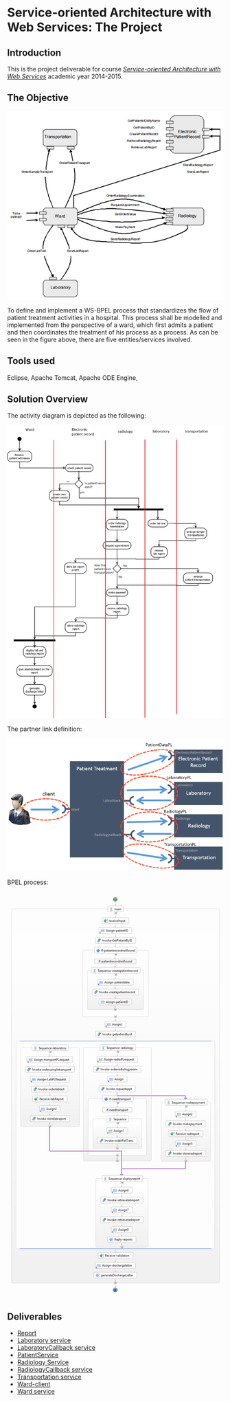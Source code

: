 # Service-oriented Architecture with Web Services: The Project

## Introduction

This is the project deliverable for course [_Service-oriented Architecture with Web Services_](https://osiris.utwente.nl/student/OnderwijsCatalogusSelect.do?selectie=cursus&cursus=192652150&collegejaar=2013&taal=en) academic year 2014-2015.

## The Objective

![problem](img/problem.png)

To define and implement a WS-BPEL process that standardizes the flow of patient treatment activities in a hospital. This process shall be modelled and implemented from the perspective of a ward, which first admits a patient and then coordinates the treatment of his process as a process. As can be seen in the figure above, there are five entities/services involved.

## Tools used

Eclipse, Apache Tomcat, Apache ODE Engine,

## Solution Overview

The activity diagram is depicted as the following:

![activity diagram](img/activity-diagram.png)


The partner link definition:

![partner-link](img/partner-link.png)

BPEL process:

![bpel](img/bpel.png)

## Deliverables

- [Report](report/)
- [Laboratory service](Laboratory/)
- [LaboratoryCallback service](LaboratoryCallback/)
- [PatientService](PatientService/)
- [Radiology Service](Radiology/)
- [RadiologyCallback service](RadiologyCallback/)
- [Transportation service](Transportation/)
- [Ward-client](Ward-client/)
- [Ward service](Ward_v2/)

